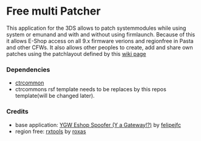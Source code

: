 Free multi Patcher
==================================

This application for the 3DS allows to patch systemmodules while using system or emunand and with and without using firmlaunch. Because of this it allows E-Shop access on all 9.x firmware verions and regionfree in Pasta and other CFWs.
It also allows other peoples to create, add and share own patches using the patchlayout defined by this [wiki page](https://github.com/hartmannaf/Free-multi-Patcher/wiki/patchlayout)

### Dependencies

* [ctrcommon](https://github.com/Steveice10/ctrcommon) 
* ctrcommons rsf template needs to be replaces by this repos template(will be changed later).


### Credits
* base application: 	[YGW Eshop Spoofer (Y a Gateway!?)](https://github.com/felipejfc/ygw-eshop-spoofer) by [felipejfc](https://github.com/felipejfc)
* region free:		[rxtools](https://github.com/roxas75/rxTools) by [roxas](https://github.com/roxas75/rxTools)

